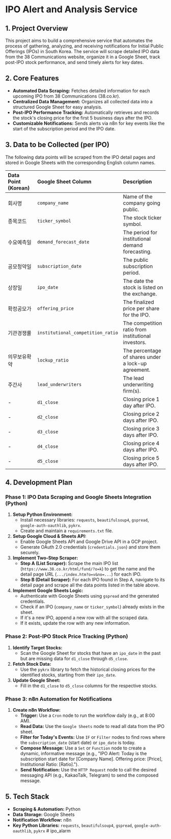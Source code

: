 # IPO Alert and Analysis Service

## 1. Project Overview

This project aims to build a comprehensive service that automates the process of gathering, analyzing, and receiving notifications for Initial Public Offerings (IPOs) in South Korea. The service will scrape detailed IPO data from the 38 Communications website, organize it in a Google Sheet, track post-IPO stock performance, and send timely alerts for key dates.

## 2. Core Features

*   **Automated Data Scraping:** Fetches detailed information for each upcoming IPO from 38 Communications (38.co.kr).
*   **Centralized Data Management:** Organizes all collected data into a structured Google Sheet for easy analysis.
*   **Post-IPO Performance Tracking:** Automatically retrieves and records the stock's closing price for the first 5 business days after the IPO.
*   **Customizable Notifications:** Sends alerts via n8n for key events like the start of the subscription period and the IPO date.

## 3. Data to be Collected (per IPO)

The following data points will be scraped from the IPO detail pages and stored in Google Sheets with the corresponding English column names.

| Data Point (Korean) | Google Sheet Column | Description |
| :--- | :--- | :--- |
| 회사명 | `company_name` | Name of the company going public. |
| 종목코드 | `ticker_symbol` | The stock ticker symbol. |
| 수요예측일 | `demand_forecast_date` | The period for institutional demand forecasting. |
| 공모청약일 | `subscription_date` | The public subscription period. |
| 상장일 | `ipo_date` | The date the stock is listed on the exchange. |
| 확정공모가 | `offering_price` | The finalized price per share for the IPO. |
| 기관경쟁률 | `institutional_competition_ratio` | The competition ratio from institutional investors. |
| 의무보유확약 | `lockup_ratio` | The percentage of shares under a lock-up agreement. |
| 주간사 | `lead_underwriters` | The lead underwriting firm(s). |
| - | `d1_close` | Closing price 1 day after IPO. |
| - | `d2_close` | Closing price 2 days after IPO. |
| - | `d3_close` | Closing price 3 days after IPO. |
| - | `d4_close` | Closing price 4 days after IPO. |
| - | `d5_close` | Closing price 5 days after IPO. |

## 4. Development Plan

### Phase 1: IPO Data Scraping and Google Sheets Integration (Python)

1.  **Setup Python Environment:**
    *   Install necessary libraries: `requests`, `beautifulsoup4`, `gspread`, `google-auth-oauthlib`, `pykrx`.
    *   Create and maintain a `requirements.txt` file.
2.  **Setup Google Cloud & Sheets API:**
    *   Enable Google Sheets API and Google Drive API in a GCP project.
    *   Generate OAuth 2.0 credentials (`credentials.json`) and store them securely.
3.  **Implement Two-Step Scraper:**
    *   **Step A (List Scraper):** Scrape the main IPO list (`https://www.38.co.kr/html/fund/?o=k`) to get the name and the detail page URL (`.../index.htm?o=v&no=...`) for each IPO.
    *   **Step B (Detail Scraper):** For each IPO found in Step A, navigate to its detail page and scrape all the data points listed in the table above.
4.  **Implement Google Sheets Logic:**
    *   Authenticate with Google Sheets using `gspread` and the generated credentials.
    *   Check if an IPO (`company_name` or `ticker_symbol`) already exists in the sheet.
    *   If it's a new IPO, append a new row with all the scraped data.
    *   If it exists, update the row with any new information.

### Phase 2: Post-IPO Stock Price Tracking (Python)

1.  **Identify Target Stocks:**
    *   Scan the Google Sheet for stocks that have an `ipo_date` in the past but are missing data for `d1_close` through `d5_close`.
2.  **Fetch Stock Data:**
    *   Use the `pykrx` library to fetch the historical closing prices for the identified stocks, starting from their `ipo_date`.
3.  **Update Google Sheet:**
    *   Fill in the `d1_close` to `d5_close` columns for the respective stocks.

### Phase 3: n8n Automation for Notifications

1.  **Create n8n Workflow:**
    *   **Trigger:** Use a `Cron` node to run the workflow daily (e.g., at 8:00 AM).
    *   **Read Data:** Use the `Google Sheets` node to read all data from the IPO sheet.
    *   **Filter for Today's Events:** Use `IF` or `Filter` nodes to find rows where the `subscription_date` (start date) or `ipo_date` is today.
    *   **Compose Message:** Use a `Set` or `Function` node to create a dynamic, informative message (e.g., "IPO Alert: Today is the subscription start date for [Company Name]. Offering price: [Price], Institutional Ratio: [Ratio].").
    *   **Send Notification:** Use the `HTTP Request` node to call the desired messaging API (e.g., KakaoTalk, Telegram) to send the composed message.

## 5. Tech Stack

*   **Scraping & Automation:** Python
*   **Data Storage:** Google Sheets
*   **Notification Workflow:** n8n
*   **Key Python Libraries:** `requests`, `beautifulsoup4`, `gspread`, `google-auth-oauthlib`, `pykrx`
#   i p o _ a l a r m  
 